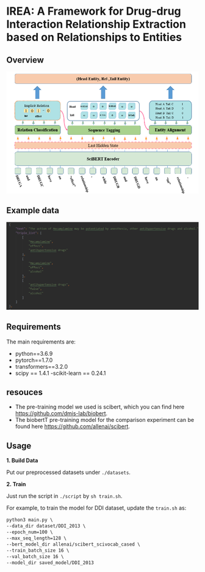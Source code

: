 # IREA: A Framework for Drug-drug Interaction Relationship Extraction based on Relationships to Entities

## Overview

 ![image](img/IREA_model_.png)
 
## Example data

![image](img/data_example.png)

## Requirements

The main requirements are:

  - python==3.6.9
  - pytorch==1.7.0
  - transformers==3.2.0
  - scipy == 1.4.1
  -scikit-learn == 0.24.1


## resouces

* The pre-training model we used is scibert, which you can find here https://github.com/dmis-lab/biobert.
* The biobertT pre-training model for the comparison experiment can be found here https://github.com/allenai/scibert.

## Usage

**1. Build Data**

Put our preprocessed datasets under `./datasets`.

**2. Train**

Just run the script in `./script` by `sh train.sh`.

For example, to train the model for DDI dataset, update the `train.sh` as:

```
python3 main.py \
--data_dir dataset/DDI_2013 \
--epoch_num=100 \
--max_seq_length=128 \
--bert_model_dir allenai/scibert_scivocab_cased \
--train_batch_size 16 \
--val_batch_size 16 \
--model_dir saved_model/DDI_2013
```

